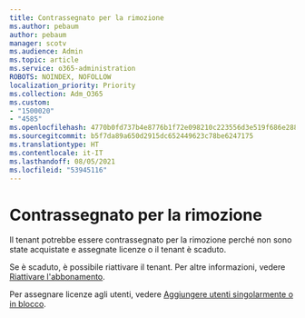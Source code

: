 ```yaml
---
title: Contrassegnato per la rimozione
ms.author: pebaum
author: pebaum
manager: scotv
ms.audience: Admin
ms.topic: article
ms.service: o365-administration
ROBOTS: NOINDEX, NOFOLLOW
localization_priority: Priority
ms.collection: Adm_O365
ms.custom:
- "1500020"
- "4585"
ms.openlocfilehash: 4770b0fd737b4e8776b1f72e098210c223556d3e519f686e2881fa94e84748d1
ms.sourcegitcommit: b5f7da89a650d2915dc652449623c78be6247175
ms.translationtype: HT
ms.contentlocale: it-IT
ms.lasthandoff: 08/05/2021
ms.locfileid: "53945116"
---
```

# <a name="marked-for-removal"></a>Contrassegnato per la rimozione

Il tenant potrebbe essere contrassegnato per la rimozione perché non sono state acquistate e assegnate licenze o il tenant è scaduto. 

Se è scaduto, è possibile riattivare il tenant. Per altre informazioni, vedere [Riattivare l'abbonamento](https://docs.microsoft.com/microsoft-365/commerce/subscriptions/reactivate-your-subscription?view=o365-worldwide).

Per assegnare licenze agli utenti, vedere [Aggiungere utenti singolarmente o in blocco](https://support.office.com/article/Assign-or-remove-licenses-for-Office-365-for-business-997596b5-4173-4627-b915-36abac6786dc).
